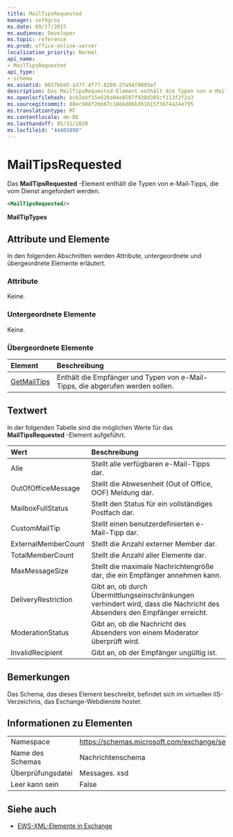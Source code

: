 ```yaml
---
title: MailTipsRequested
manager: sethgros
ms.date: 09/17/2015
ms.audience: Developer
ms.topic: reference
ms.prod: office-online-server
localization_priority: Normal
api_name:
- MailTipsRequested
api_type:
- schema
ms.assetid: 8037bbe5-a37f-4f77-8209-27a94f9095ef
description: Das MailTipsRequested-Element enthält die Typen von e-Mail-Tipps, die vom Dienst angefordert werden.
ms.openlocfilehash: bcb2ebf15e628a04e8507f938d385cf113f2f2a3
ms.sourcegitcommit: 88ec988f2bb67c1866d06b361615f3674a24e795
ms.translationtype: MT
ms.contentlocale: de-DE
ms.lasthandoff: 05/31/2020
ms.locfileid: "44465898"
---
```

# <a name="mailtipsrequested"></a>MailTipsRequested

Das **MailTipsRequested** -Element enthält die Typen von e-Mail-Tipps, die vom Dienst angefordert werden. 
  
```XML
<MailTipsRequested/>
```

 **MailTipTypes**
## <a name="attributes-and-elements"></a>Attribute und Elemente

In den folgenden Abschnitten werden Attribute, untergeordnete und übergeordnete Elemente erläutert.
  
### <a name="attributes"></a>Attribute

Keine.
  
### <a name="child-elements"></a>Untergeordnete Elemente

Keine.
  
### <a name="parent-elements"></a>Übergeordnete Elemente

|**Element**|**Beschreibung**|
|:-----|:-----|
|[GetMailTips](getmailtips.md) <br/> |Enthält die Empfänger und Typen von e-Mail-Tipps, die abgerufen werden sollen.  <br/> |
   
## <a name="text-value"></a>Textwert

In der folgenden Tabelle sind die möglichen Werte für das **MailTipsRequested** -Element aufgeführt. 
  
|**Wert**|**Beschreibung**|
|:-----|:-----|
|Alle  <br/> |Stellt alle verfügbaren e-Mail-Tipps dar.  <br/> |
|OutOfOfficeMessage  <br/> |Stellt die Abwesenheit (Out of Office, OOF) Meldung dar.  <br/> |
|MailboxFullStatus  <br/> |Stellt den Status für ein vollständiges Postfach dar.  <br/> |
|CustomMailTip  <br/> |Stellt einen benutzerdefinierten e-Mail-Tipp dar.  <br/> |
|ExternalMemberCount  <br/> |Stellt die Anzahl externer Member dar.  <br/> |
|TotalMemberCount  <br/> |Stellt die Anzahl aller Elemente dar.  <br/> |
|MaxMessageSize  <br/> |Stellt die maximale Nachrichtengröße dar, die ein Empfänger annehmen kann.  <br/> |
|DeliveryRestriction  <br/> |Gibt an, ob durch Übermittlungseinschränkungen verhindert wird, dass die Nachricht des Absenders den Empfänger erreicht.  <br/> |
|ModerationStatus  <br/> |Gibt an, ob die Nachricht des Absenders von einem Moderator überprüft wird.  <br/> |
|InvalidRecipient  <br/> |Gibt an, ob der Empfänger ungültig ist.  <br/> |
   
## <a name="remarks"></a>Bemerkungen

Das Schema, das dieses Element beschreibt, befindet sich im virtuellen IIS-Verzeichnis, das Exchange-Webdienste hostet.
  
## <a name="element-information"></a>Informationen zu Elementen

|||
|:-----|:-----|
|Namespace  <br/> |https://schemas.microsoft.com/exchange/services/2006/messages  <br/> |
|Name des Schemas  <br/> |Nachrichtenschema  <br/> |
|Überprüfungsdatei  <br/> |Messages. xsd  <br/> |
|Leer kann sein  <br/> |False  <br/> |
   
## <a name="see-also"></a>Siehe auch



- [EWS-XML-Elemente in Exchange](ews-xml-elements-in-exchange.md)

